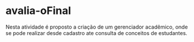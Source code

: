 # avalia-oFinal
Nesta atividade é proposto a criação de um gerenciador acadêmico, onde se pode realizar desde cadastro ate consulta de conceitos de estudantes. 
